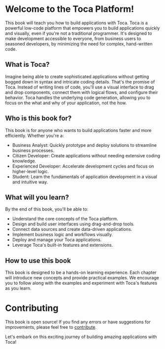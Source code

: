# Welcome to the Toca Platform!

This book will teach you how to build applications with Toca.  Toca is a powerful low-code platform that empowers you to build applications quickly and visually, even if you're not a traditional programmer.  It's designed to make development accessible to everyone, from business users to seasoned developers, by minimizing the need for complex, hand-written code.

## What is Toca?

Imagine being able to create sophisticated applications without getting bogged down in syntax and intricate coding details. That's the promise of Toca.  Instead of writing lines of code, you'll use a visual interface to drag and drop components, connect them with logical flows, and configure their behavior.  Toca handles the underlying code generation, allowing you to focus on the what and why of your application, not the how.

## Who is this book for?

This book is for anyone who wants to build applications faster and more efficiently. Whether you're a:

- Business Analyst: Quickly prototype and deploy solutions to streamline business processes.
- Citizen Developer: Create applications without needing extensive coding knowledge.
- Experienced Developer: Accelerate development cycles and focus on higher-level logic.
- Student: Learn the fundamentals of application development in a visual and intuitive way.

## What will you learn?

By the end of this book, you'll be able to:

- Understand the core concepts of the Toca platform.
- Design and build user interfaces using drag-and-drop tools.
- Connect data sources and create data-driven applications.
- Implement business logic and workflows visually.
- Deploy and manage your Toca applications.
- Leverage Toca's built-in features and extensions.

## How to use this book

This book is designed to be a hands-on learning experience.  Each chapter will introduce new concepts and provide practical examples.  We encourage you to follow along with the examples and experiment with Toca's features as you learn.

# Contributing
This book is open source!  If you find any errors or have suggestions for improvements, please feel free to [contribute](https://github.com/tocalabs/toca-docs).

Let's embark on this exciting journey of building amazing applications with Toca!
